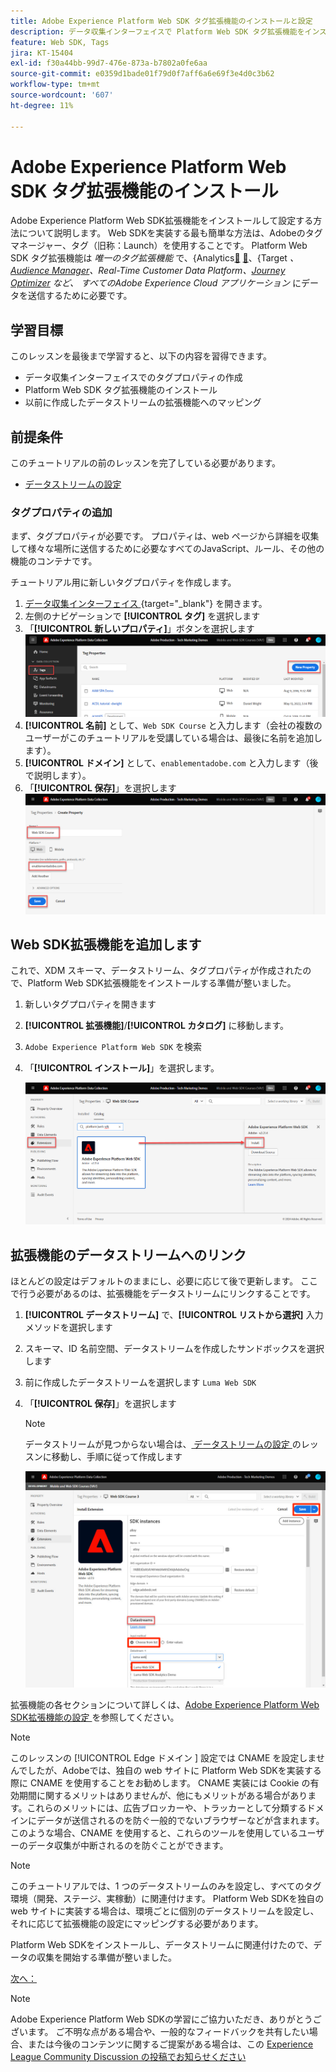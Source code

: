 ```yaml
---
title: Adobe Experience Platform Web SDK タグ拡張機能のインストールと設定
description: データ収集インターフェイスで Platform Web SDK タグ拡張機能をインストールして設定する方法について説明します。 このレッスンは、「Web SDK を使用した Adobe Experience Cloud 実装のチュートリアル」の一部です。
feature: Web SDK, Tags
jira: KT-15404
exl-id: f30a44bb-99d7-476e-873a-b7802a0fe6aa
source-git-commit: e0359d1bade01f79d0f7aff6a6e69f3e4d0c3b62
workflow-type: tm+mt
source-wordcount: '607'
ht-degree: 11%

---
```


# Adobe Experience Platform Web SDK タグ拡張機能のインストール

Adobe Experience Platform Web SDK拡張機能をインストールして設定する方法について説明します。 Web SDKを実装する最も簡単な方法は、Adobeのタグマネージャー、タグ（旧称：Launch）を使用することです。 Platform Web SDK タグ拡張機能は _唯一のタグ拡張機能_ で、&lbrace;Analytics[&#128279;](setup-analytics.md) [&#128279;](setup-target.md)、&lbrace;Target _、[Audience Manager](setup-audience-manager.md)、Real-Time Customer Data Platform、[Journey Optimizer](setup-web-channel.md) など、 すべてのAdobe Experience Cloud アプリケーション_ にデータを送信するために必要です。

## 学習目標

このレッスンを最後まで学習すると、以下の内容を習得できます。

* データ収集インターフェイスでのタグプロパティの作成
* Platform Web SDK タグ拡張機能のインストール
* 以前に作成したデータストリームの拡張機能へのマッピング

## 前提条件

このチュートリアルの前のレッスンを完了している必要があります。

* [データストリームの設定](configure-datastream.md)

### タグプロパティの追加

まず、タグプロパティが必要です。 プロパティは、web ページから詳細を収集して様々な場所に送信するために必要なすべてのJavaScript、ルール、その他の機能のコンテナです。

チュートリアル用に新しいタグプロパティを作成します。

1. [ データ収集インターフェイス ](https://experience.adobe.com/data-collection/){target="_blank"} を開きます。
1. 左側のナビゲーションで **[!UICONTROL タグ]** を選択します
1. 「**[!UICONTROL 新しいプロパティ]**」ボタンを選択します
   ![ 新しいプロパティを追加 ](assets/websdk-property-addNewProperty.png)
1. **[!UICONTROL 名前]** として、`Web SDK Course` と入力します（会社の複数のユーザーがこのチュートリアルを受講している場合は、最後に名前を追加します）。
1. **[!UICONTROL ドメイン]** として、`enablementadobe.com` と入力します（後で説明します）。
1. 「**[!UICONTROL 保存]**」を選択します
   ![ プロパティの詳細 ](assets/websdk-property-propertyDetails.png)

## Web SDK拡張機能を追加します

これで、XDM スキーマ、データストリーム、タグプロパティが作成されたので、Platform Web SDK拡張機能をインストールする準備が整いました。

1. 新しいタグプロパティを開きます
1. **[!UICONTROL 拡張機能]**/**[!UICONTROL カタログ]** に移動します。
1. `Adobe Experience Platform Web SDK` を検索
1. 「**[!UICONTROL インストール]**」を選択します。

   ![Web SDK拡張機能のインストール ](assets/extension-platform-web-sdk.png)


## 拡張機能のデータストリームへのリンク

ほとんどの設定はデフォルトのままにし、必要に応じて後で更新します。 ここで行う必要があるのは、拡張機能をデータストリームにリンクすることです。

1. **[!UICONTROL データストリーム]** で、**[!UICONTROL リストから選択]** 入力メソッドを選択します
1. スキーマ、ID 名前空間、データストリームを作成したサンドボックスを選択します
1. 前に作成したデータストリームを選択します `Luma Web SDK`
1. 「**[!UICONTROL 保存]**」を選択します

   >[!NOTE]
   >
   > データストリームが見つからない場合は、[ データストリームの設定 ](configure-datastream.md) のレッスンに移動し、手順に従って作成します

   ![ データストリーム選択 ](assets/extension-luma-web-sdk-datastream-extension.png)

拡張機能の各セクションについて詳しくは、[Adobe Experience Platform Web SDK拡張機能の設定 ](https://experienceleague.adobe.com/en/docs/experience-platform/tags/extensions/client/web-sdk/web-sdk-extension-configuration) を参照してください。

>[!NOTE]
>
>このレッスンの [!UICONTROL Edge ドメイン &#x200B;] 設定では CNAME を設定しませんでしたが、Adobeでは、独自の web サイトに Platform Web SDKを実装する際に CNAME を使用することをお勧めします。 CNAME 実装には Cookie の有効期間に関するメリットはありませんが、他にもメリットがある場合があります。これらのメリットには、広告ブロッカーや、トラッカーとして分類するドメインにデータが送信されるのを防ぐ一般的でないブラウザーなどが含まれます。 このような場合、CNAME を使用すると、これらのツールを使用しているユーザーのデータ収集が中断されるのを防ぐことができます。

>[!NOTE]
>
>このチュートリアルでは、1 つのデータストリームのみを設定し、すべてのタグ環境（開発、ステージ、実稼動）に関連付けます。 Platform Web SDKを独自の web サイトに実装する場合は、環境ごとに個別のデータストリームを設定し、それに応じて拡張機能の設定にマッピングする必要があります。

Platform Web SDKをインストールし、データストリームに関連付けたので、データの収集を開始する準備が整いました。

[次へ： ](create-data-elements.md)

>[!NOTE]
>
>Adobe Experience Platform Web SDKの学習にご協力いただき、ありがとうございます。 ご不明な点がある場合や、一般的なフィードバックを共有したい場合、または今後のコンテンツに関するご提案がある場合は、この [Experience League Community Discussion の投稿でお知らせください ](https://experienceleaguecommunities.adobe.com/t5/adobe-experience-platform-data/tutorial-discussion-implement-adobe-experience-cloud-with-web/td-p/444996)
